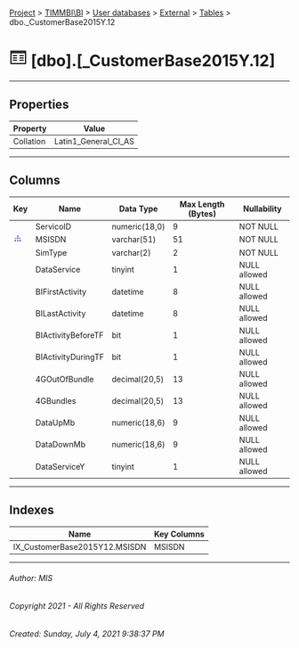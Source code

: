 #### 

[Project](../../../../index.md) > [TIMMBI\\BI](../../../index.md) > [User databases](../../index.md) > [External](../index.md) > [Tables](Tables.md) > dbo._CustomerBase2015Y.12

# ![Tables](../../../../Images/Table32.png) [dbo].[_CustomerBase2015Y.12]

---

## <a name="#properties"></a>Properties

| Property | Value |
|---|---|
| Collation | Latin1_General_CI_AS |


---

## <a name="#columns"></a>Columns

| Key | Name | Data Type | Max Length (Bytes) | Nullability |
|---|---|---|---|---|
|  | ServicoID | numeric(18,0) | 9 | NOT NULL |
| [![Indexes IX_CustomerBase2015Y12.MSISDN](../../../../Images/Index.png)](#indexes) | MSISDN | varchar(51) | 51 | NOT NULL |
|  | SimType | varchar(2) | 2 | NOT NULL |
|  | DataService | tinyint | 1 | NULL allowed |
|  | BIFirstActivity | datetime | 8 | NULL allowed |
|  | BILastActivity | datetime | 8 | NULL allowed |
|  | BIActivityBeforeTF | bit | 1 | NULL allowed |
|  | BIActivityDuringTF | bit | 1 | NULL allowed |
|  | 4GOutOfBundle | decimal(20,5) | 13 | NULL allowed |
|  | 4GBundles | decimal(20,5) | 13 | NULL allowed |
|  | DataUpMb | numeric(18,6) | 9 | NULL allowed |
|  | DataDownMb | numeric(18,6) | 9 | NULL allowed |
|  | DataServiceY | tinyint | 1 | NULL allowed |


---

## <a name="#indexes"></a>Indexes

| Name | Key Columns |
|---|---|
| IX_CustomerBase2015Y12.MSISDN | MSISDN |


---

###### Author:  MIS

###### Copyright 2021 - All Rights Reserved

###### Created: Sunday, July 4, 2021 9:38:37 PM

